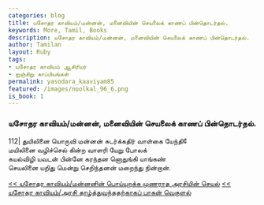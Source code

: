 ```yaml
---  
categories: blog  
title: யசோதர காவியம்/மன்னன், மனைவியின் செயலைக் காணப் பின்தொடர்தல்.
keywords: More, Tamil, Books  
description: யசோதர காவியம்/மன்னன், மனைவியின் செயலைக் காணப் பின்தொடர்தல்.
author: Tamilan  
layout: Ruby  
tags:     
- யசோதர காவியம் ஆசிரியர்
- ஐஞ்சிறு காப்பியங்கள்
permalink: yasodara_kaaviyam85  
featured: /images/noolkal_96_6.png  
is_book: 1
---  
```



### யசோதர காவியம்/மன்னன், மனைவியின் செயலைக் காணப் பின்தொடர்தல்.

112| துயிலினை யொருவி மன்னன் சுடர்க்கதிர் வாள்கை யேந்தி¢  
மயிலினை வழிச்செல் கின்ற வாளரி யேறு போலக்  
கயல்விழி யவடன் பின்னே கரந்தன னொதுங்கி யாங்கண்  
செயலினை யறிது மென்று செறிந்தனன் மறைந்து நின்றான்.

[<< யசோதர காவியம்/மன்னனின் பொய்யுறக்க முணராத அரசியின் செயல்](yasodara_kaaviyam84) [<< யசோதர காவியம்/அரசி தாழ்த்துவந்ததற்காகப் பாகன் வெகுளல்](yasodara_kaaviyam86)


